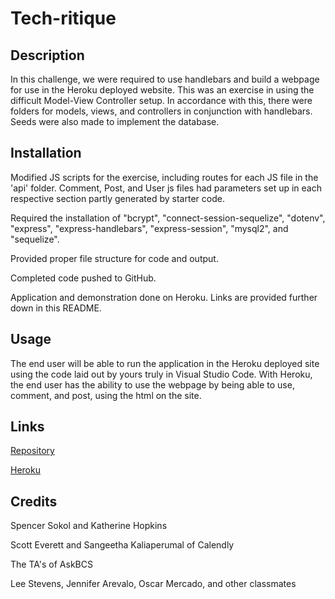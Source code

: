 # Tech-ritique

## Description
In this challenge, we were required to use handlebars and build a webpage for use in the Heroku deployed website. This was an exercise in using the difficult Model-View Controller setup. In accordance with this, there were folders for models, views, and controllers in conjunction with handlebars. Seeds were also made to implement the database.

## Installation
Modified JS scripts for the exercise, including routes for each JS file in the 'api' folder. Comment, Post, and User js files had parameters set up in each respective section partly generated by starter code.

Required the installation of "bcrypt", "connect-session-sequelize", "dotenv", "express", "express-handlebars", "express-session", "mysql2", and "sequelize".

Provided proper file structure for code and output.

Completed code pushed to GitHub.

Application and demonstration done on Heroku. Links are provided further down in this README.

## Usage
The end user will be able to run the application in the Heroku deployed site using the code laid out by yours truly in Visual Studio Code. With Heroku, the end user has the ability to use the webpage by being able to use, comment, and post, using the html on the site.

## Links
[Repository](https://github.com/AbeThomas82/Tech-ritique)

[Heroku](https://dashboard.heroku.com)

## Credits
Spencer Sokol and Katherine Hopkins

Scott Everett and Sangeetha Kaliaperumal of Calendly

The TA's of AskBCS

Lee Stevens, Jennifer Arevalo, Oscar Mercado, and other classmates
